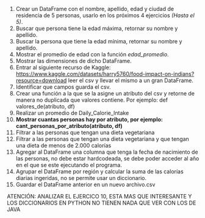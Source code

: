 1. Crear un DataFrame con el nombre, apellido, edad y ciudad de residencia de 5 personas, usarlo en los próximos 4 ejercicios *(Hasta el 5)*.
2. Buscar que persona tiene la edad máxima, retornar su nombre y apellido.
3. Buscar la persona que tiene la edad mínima, retornar su nombre y apellido.
4. Mostrar el promedio de edad con la función *edad_promedio*.
5. Mostrar las dimensiones de dicho DataFrame.
6. Entrar al siguiente recurso de Kaggle: https://www.kaggle.com/datasets/harry5760/food-impact-on-indians?resource=download leer el csv y llevar el mismo a un gran DataFrame.
7. Identificar que campos guarda el csv.
8. Crear una función a la que se la asigne un atributo del csv y retorne de manera no duplicada que valores contiene. Por ejemplo: def valores_de(atributo, df)
9. Realizar un promedio de Daily_Calorie_Intake
10. **Mostrar cuantas personas hay por atributo, por ejemplo:**
                      **cant_personas_por_atributo(atributo, df)**
11. Filtrar a las personas que tengan una dieta vegetariana
12. Filtrar a las personas que tengan una dieta vegetariana y que tengan una dieta de menos de 2.000 calorías
13. Agregar al DataFrame una columna que tenga la fecha de nacimiento de las personas, no debe estar hardcodeada, se debe poder acceder al año en el que se este ejecutando el programa.
14. Agrupar el DataFrame por región y calcular la suma de las calorías diarias ingeridas, no se permite usar un diccionario. 
15. Guardar el DataFrame anterior en un nuevo archivo.csv

ATENCIÓN: ANALIZAR EL EJERCICO 10, ESTA MAS QUE INTERESANTE Y LOS DICCIONARIOS EN PYTHON NO TIENEN NADA QUE VER CON LOS DE JAVA